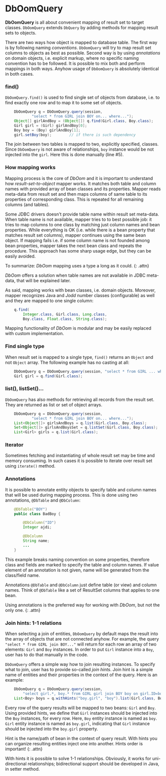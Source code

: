 # DbOomQuery

**DbOomQuery** is all about convenient mapping of result set to target classes. `DbOomQuery` extends `DbQuery` by adding methods for mapping result sets to objects.

There are two ways how object is mapped to database table. The first way is by following naming _conventions_. `DbOomQuery` will try to map result set columns to objects as best as possible. Second way is by using _annotations_ on domain objects, i.e. explicit markup, where no specific naming convention has to be followed. It is possible to mix both and perform mappings in both ways. Anyhow usage of `DbOomQuery` is absolutely identical in both cases.

### find\(\)

`DbOomQuery.find()` is used to find single set of objects from database, i.e. to find exactly one row and to map it to some set of objects.

```java
    DbOomQuery q = DbOomQuery.query(session,
            "select * from GIRL join BOY on... where...");
    Object[] girlAndBoy = (Object[]) q.find(Girl.class, Boy.class);
    Girl girl = (Girl) girlAndBoy[0];
    Boy boy = (Boy) girlAndBoy[1];
    girl.setBoy(boy);        // if there is such dependency
```

The join between two tables is mapped to two, explicitly specified, classes. Since `DbOomQuery` is not aware of relationships, `boy` instance would be not injected into the `girl`. Here this is done manually \(line \#5\).

### How mapping works

Mapping process is the core of _DbOom_ and it is important to understand how _result-set-to-object_ mapper works. It matches both table and column names with provided array of bean classes and its properties. Mapper reads meta-data from result set and then maps columns of same table to its properties of corresponding class. This is repeated for all remaining columns \(and tables\).

Some JDBC drivers doesn't provide table name within result set meta-data. When table name is not available, mapper tries to to best possible job: it tries to map columns to one class by matching just column names and bean properties. While everything is OK \(i.e. while there is a bean property that matches result set columns\), mapper continues using the same bean object. If mapping fails i.e. if some column name is not founded among bean properties, mapper takes the next bean class and repeats the procedure. This approach has some sharp usage edge, but they can be easily avoided.

To summarize: _DbOom_ mapping uses a type a long as it could. {: .attn}

_DbOom_ offers a solution when table names are not available in JDBC meta-data, that will be explained later.

As said, mapping works with bean classes, i.e. domain objects. Moreover, mapper recognizes Java and _Jodd_ number classes \(configurable\) as well and they are mapped to one single column:

```java
    q.find(
        Integer.class, Girl.class, Long.class,
        Boy.class, Float.class, String.class);
```

Mapping functionality of _DbOom_ is modular and may be easily replaced with custom implementation.

### Find single type

When result set is mapped to a single type, `find()` returns an `Object` and not `Object` array. The following example has no casting at all:

```java
    DbOomQuery q = DbOomQuery.query(session, "select * from GIRL ... where...");
    Girl girl = q.find(Girl.class);
```

### list\(\), listSet\(\)...

`DbOomQuery` has also methods for retrieving all records from the result set. They are returned as list or set of object arrays.

```java
    DbOomQuery q = DbOomQuery.query(session,
            "select * from GIRL join BOY on... where...");
    List<Object[]> girlsAndBoys = q.list(Girl.class, Boy.class);
    Set<Object[]> girlsAndBoysSet = q.listSet(Girl.class, Boy.class);
    List<Girl> girls = q.list(Girl.class);
```

### Iterator

Sometimes fetching and instantiating of whole result set may be time and memory consuming. In such cases it is possible to iterate over result set using `iterate()` method.

### Annotations

It is possible to annotate entity objects to specify table and column names that will be used during mapping process. This is done using two annotations, `@DbTable` and `@DbColumn`:

```java
    @DbTable("BOY")
    public class BadBoy {

        @DbColumn("ID")
        Integer ajdi;

        @DbColumn
        String name;
        ...
    }
```

This example breaks naming convention on some properties, therefore class and fields are marked to specify the table and column names. If value element of an annotation is not given, name will be generated from the class/field name.

Annotations `@DbTable` and `@DbColumn` just define table \(or view\) and column names. Think of `@DbTable` like a set of ResultSet columns that applies to one bean.

Using annotations is the preferred way for working with _DbOom_, but not the only one. {: .attn}

### Join hints: 1-1 relations

When selecting a join of entities, `DbOomQuery` by default maps the result into the array of objects that are not connected anyhow. For example, the query `"select * from GIRL join BOY..."` will return for each row an array of two elements: `Girl` and `Boy` instances. In order to put `Girl` instance into a `Boy`, user has to do that manually in the code.

`DbOomQuery` offers a simple way how to join resulting instances. To specify what to join, user has to provide so-called _join hints_. Join hint is a simple name of entities and their properties in the context of the query. Here is an example:

```java
    DbOomQuery q = DbOomQuery.query(session,
        "select girl.*, boy.* from GIRL girl join BOY boy on girl.ID=boy.GIRL_ID");
    List<Boy> boys = q.withHints("boy.girl", "boy").list(Girl.class, Boy.class);
```

Every row of the query results will be mapped to two beans: `Girl` and `Boy`. Using provided hints, we define that `Girl` instances should be injected into the `Boy` instances, for every row. Here, `Boy` entity instance is named as `boy`. `Girl` entity instance is named as `boy.girl`, indicating that `Girl` instance should be injected into the `boy.girl` property.

Hint is the name/path of bean in the context of query result. With hints you can organize resulting entities inject one into another. Hints order is important! {: .attn}

With hints it is possible to solve 1-1 relationships. Obviously, it works for uni-directional relationships; bidirectional support should be developed in Java, in setter method.

